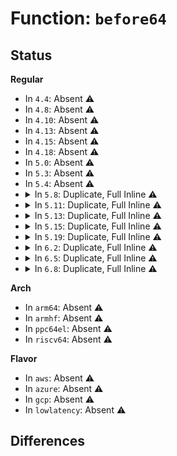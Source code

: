 # Function: <code>before64</code>

## Status
<b>Regular</b>
<ul>
<li>
In <code>4.4</code>: Absent ⚠️
</li>
<li>
In <code>4.8</code>: Absent ⚠️
</li>
<li>
In <code>4.10</code>: Absent ⚠️
</li>
<li>
In <code>4.13</code>: Absent ⚠️
</li>
<li>
In <code>4.15</code>: Absent ⚠️
</li>
<li>
In <code>4.18</code>: Absent ⚠️
</li>
<li>
In <code>5.0</code>: Absent ⚠️
</li>
<li>
In <code>5.3</code>: Absent ⚠️
</li>
<li>
In <code>5.4</code>: Absent ⚠️
</li>
<li>
<details>
<summary>In <code>5.8</code>: Duplicate, Full Inline ⚠️</summary>

**Collision:** Static Duplication

**Inline:** Full

**Transformation:** False

**Instances:**

```
In net/mptcp/protocol.c (ffffffff81bab2a3)
Location: net/mptcp/protocol.h:448
Inline: True
Inline callers:
  - net/mptcp/protocol.c:mptcp_clean_una
  - net/mptcp/protocol.c:mptcp_clean_una
```
```
In net/mptcp/subflow.c (ffffffff81baf60a)
Location: net/mptcp/protocol.h:448
Inline: True
Inline callers:
  - net/mptcp/subflow.c:subflow_check_data_avail
```
```
In net/mptcp/options.c (ffffffff81bb14a8)
Location: net/mptcp/protocol.h:448
Inline: True
Inline callers:
  - net/mptcp/options.c:mptcp_incoming_options
  - net/mptcp/options.c:mptcp_incoming_options
```
</details>
</li>
<li>
<details>
<summary>In <code>5.11</code>: Duplicate, Full Inline ⚠️</summary>

**Collision:** Static Duplication

**Inline:** Full

**Transformation:** False

**Instances:**

```
In net/mptcp/protocol.c (ffffffff81bba19e)
Location: net/mptcp/protocol.h:101
Inline: True
Inline callers:
  - net/mptcp/protocol.c:mptcp_sendmsg_frag
  - net/mptcp/protocol.c:__mptcp_clean_una
  - net/mptcp/protocol.c:__mptcp_clean_una
  - net/mptcp/protocol.c:__mptcp_ofo_queue
  - net/mptcp/protocol.c:__mptcp_ofo_queue
  - net/mptcp/protocol.c:__mptcp_move_skb
  - net/mptcp/protocol.c:mptcp_data_queue_ofo
  - net/mptcp/protocol.c:mptcp_data_queue_ofo
  - net/mptcp/protocol.c:mptcp_data_queue_ofo
  - net/mptcp/protocol.c:mptcp_data_queue_ofo
  - net/mptcp/protocol.c:mptcp_data_queue_ofo
  - net/mptcp/protocol.c:mptcp_data_queue_ofo
  - net/mptcp/protocol.c:mptcp_data_queue_ofo
```
```
In net/mptcp/subflow.c (ffffffff81bc22a9)
Location: net/mptcp/protocol.h:101
Inline: True
Inline callers:
  - net/mptcp/subflow.c:subflow_check_data_avail
```
```
In net/mptcp/options.c (ffffffff81bc587e)
Location: net/mptcp/protocol.h:101
Inline: True
Inline callers:
  - net/mptcp/options.c:mptcp_write_options
  - net/mptcp/options.c:ack_update_msk
  - net/mptcp/options.c:ack_update_msk
  - net/mptcp/options.c:ack_update_msk
  - net/mptcp/options.c:ack_update_msk
```
</details>
</li>
<li>
<details>
<summary>In <code>5.13</code>: Duplicate, Full Inline ⚠️</summary>

**Collision:** Static Duplication

**Inline:** Full

**Transformation:** False

**Instances:**

```
In net/mptcp/protocol.c (ffffffff81ba954e)
Location: net/mptcp/protocol.h:114
Inline: True
Inline callers:
  - net/mptcp/protocol.c:mptcp_sendmsg_frag
  - net/mptcp/protocol.c:__mptcp_clean_una
  - net/mptcp/protocol.c:__mptcp_clean_una
  - net/mptcp/protocol.c:__mptcp_ofo_queue
  - net/mptcp/protocol.c:__mptcp_ofo_queue
  - net/mptcp/protocol.c:__mptcp_move_skb
  - net/mptcp/protocol.c:mptcp_data_queue_ofo
  - net/mptcp/protocol.c:mptcp_data_queue_ofo
  - net/mptcp/protocol.c:mptcp_data_queue_ofo
  - net/mptcp/protocol.c:mptcp_data_queue_ofo
  - net/mptcp/protocol.c:mptcp_data_queue_ofo
  - net/mptcp/protocol.c:mptcp_data_queue_ofo
  - net/mptcp/protocol.c:mptcp_data_queue_ofo
```
```
In net/mptcp/subflow.c (ffffffff81bb2d24)
Location: net/mptcp/protocol.h:114
Inline: True
Inline callers:
  - net/mptcp/subflow.c:subflow_check_data_avail
```
```
In net/mptcp/options.c (ffffffff81bb6401)
Location: net/mptcp/protocol.h:114
Inline: True
Inline callers:
  - net/mptcp/options.c:mptcp_write_options
  - net/mptcp/options.c:mptcp_incoming_options
  - net/mptcp/options.c:mptcp_incoming_options
  - net/mptcp/options.c:mptcp_incoming_options
  - net/mptcp/options.c:mptcp_incoming_options
```
</details>
</li>
<li>
<details>
<summary>In <code>5.15</code>: Duplicate, Full Inline ⚠️</summary>

**Collision:** Static Duplication

**Inline:** Full

**Transformation:** False

**Instances:**

```
In net/mptcp/protocol.c (ffffffff81c7c581)
Location: net/mptcp/protocol.h:127
Inline: True
Inline callers:
  - net/mptcp/protocol.c:__mptcp_subflow_push_pending
  - net/mptcp/protocol.c:__mptcp_push_pending
  - net/mptcp/protocol.c:mptcp_sendmsg_frag
  - net/mptcp/protocol.c:__mptcp_clean_una
  - net/mptcp/protocol.c:__mptcp_clean_una
  - net/mptcp/protocol.c:__mptcp_clean_una
  - net/mptcp/protocol.c:__mptcp_ofo_queue
  - net/mptcp/protocol.c:__mptcp_ofo_queue
  - net/mptcp/protocol.c:__mptcp_move_skb
  - net/mptcp/protocol.c:mptcp_data_queue_ofo
  - net/mptcp/protocol.c:mptcp_data_queue_ofo
  - net/mptcp/protocol.c:mptcp_data_queue_ofo
  - net/mptcp/protocol.c:mptcp_data_queue_ofo
  - net/mptcp/protocol.c:mptcp_data_queue_ofo
  - net/mptcp/protocol.c:mptcp_data_queue_ofo
  - net/mptcp/protocol.c:mptcp_data_queue_ofo
```
```
In net/mptcp/subflow.c (ffffffff81c812bd)
Location: net/mptcp/protocol.h:127
Inline: True
Inline callers:
  - net/mptcp/subflow.c:subflow_check_data_avail
```
```
In net/mptcp/options.c (ffffffff81c85012)
Location: net/mptcp/protocol.h:127
Inline: True
Inline callers:
  - net/mptcp/options.c:mptcp_write_options
  - net/mptcp/options.c:mptcp_incoming_options
  - net/mptcp/options.c:mptcp_incoming_options
  - net/mptcp/options.c:mptcp_incoming_options
  - net/mptcp/options.c:mptcp_incoming_options
```
</details>
</li>
<li>
<details>
<summary>In <code>5.19</code>: Duplicate, Full Inline ⚠️</summary>

**Collision:** Static Duplication

**Inline:** Full

**Transformation:** False

**Instances:**

```
In net/mptcp/protocol.c (ffffffff81e21916)
Location: net/mptcp/protocol.h:130
Inline: True
Inline callers:
  - net/mptcp/protocol.c:__mptcp_subflow_push_pending
  - net/mptcp/protocol.c:__mptcp_push_pending
  - net/mptcp/protocol.c:__mptcp_clean_una
  - net/mptcp/protocol.c:__mptcp_clean_una
  - net/mptcp/protocol.c:__mptcp_clean_una
  - net/mptcp/protocol.c:__mptcp_ofo_queue
  - net/mptcp/protocol.c:__mptcp_ofo_queue
  - net/mptcp/protocol.c:__mptcp_move_skb
  - net/mptcp/protocol.c:mptcp_data_queue_ofo
  - net/mptcp/protocol.c:mptcp_data_queue_ofo
  - net/mptcp/protocol.c:mptcp_data_queue_ofo
  - net/mptcp/protocol.c:mptcp_data_queue_ofo
  - net/mptcp/protocol.c:mptcp_data_queue_ofo
  - net/mptcp/protocol.c:mptcp_data_queue_ofo
  - net/mptcp/protocol.c:mptcp_data_queue_ofo
```
```
In net/mptcp/subflow.c (ffffffff81e26cfb)
Location: net/mptcp/protocol.h:130
Inline: True
Inline callers:
  - net/mptcp/subflow.c:subflow_check_data_avail
```
```
In net/mptcp/options.c (ffffffff81e2b0a5)
Location: net/mptcp/protocol.h:130
Inline: True
Inline callers:
  - net/mptcp/options.c:mptcp_write_options
  - net/mptcp/options.c:mptcp_write_options
  - net/mptcp/options.c:ack_update_msk
  - net/mptcp/options.c:ack_update_msk
  - net/mptcp/options.c:ack_update_msk
  - net/mptcp/options.c:ack_update_msk
```
</details>
</li>
<li>
<details>
<summary>In <code>6.2</code>: Duplicate, Full Inline ⚠️</summary>

**Collision:** Static Duplication

**Inline:** Full

**Transformation:** False

**Instances:**

```
In net/mptcp/protocol.c (ffffffff81ff8df0)
Location: net/mptcp/protocol.h:138
Inline: True
Inline callers:
  - net/mptcp/protocol.c:__mptcp_subflow_push_pending
  - net/mptcp/protocol.c:__mptcp_push_pending
  - net/mptcp/protocol.c:__mptcp_clean_una
  - net/mptcp/protocol.c:__mptcp_clean_una
  - net/mptcp/protocol.c:__mptcp_clean_una
  - net/mptcp/protocol.c:__mptcp_ofo_queue
  - net/mptcp/protocol.c:__mptcp_ofo_queue
  - net/mptcp/protocol.c:__mptcp_move_skb
  - net/mptcp/protocol.c:mptcp_data_queue_ofo
  - net/mptcp/protocol.c:mptcp_data_queue_ofo
  - net/mptcp/protocol.c:mptcp_data_queue_ofo
  - net/mptcp/protocol.c:mptcp_data_queue_ofo
  - net/mptcp/protocol.c:mptcp_data_queue_ofo
  - net/mptcp/protocol.c:mptcp_data_queue_ofo
  - net/mptcp/protocol.c:mptcp_data_queue_ofo
```
```
In net/mptcp/subflow.c (ffffffff81ffe46e)
Location: net/mptcp/protocol.h:138
Inline: True
Inline callers:
  - net/mptcp/subflow.c:subflow_check_data_avail
```
```
In net/mptcp/options.c (ffffffff82003255)
Location: net/mptcp/protocol.h:138
Inline: True
Inline callers:
  - net/mptcp/options.c:mptcp_write_options
  - net/mptcp/options.c:mptcp_write_options
  - net/mptcp/options.c:ack_update_msk
  - net/mptcp/options.c:ack_update_msk
  - net/mptcp/options.c:ack_update_msk
  - net/mptcp/options.c:ack_update_msk
```
</details>
</li>
<li>
<details>
<summary>In <code>6.5</code>: Duplicate, Full Inline ⚠️</summary>

**Collision:** Static Duplication

**Inline:** Full

**Transformation:** False

**Instances:**

```
In net/mptcp/protocol.c (ffffffff820752cb)
Location: net/mptcp/protocol.h:137
Inline: True
Inline callers:
  - net/mptcp/protocol.c:__mptcp_subflow_push_pending
  - net/mptcp/protocol.c:__mptcp_push_pending
  - net/mptcp/protocol.c:__mptcp_clean_una
  - net/mptcp/protocol.c:__mptcp_clean_una
  - net/mptcp/protocol.c:__mptcp_clean_una
  - net/mptcp/protocol.c:__mptcp_ofo_queue
  - net/mptcp/protocol.c:__mptcp_ofo_queue
  - net/mptcp/protocol.c:__mptcp_move_skb
  - net/mptcp/protocol.c:mptcp_data_queue_ofo
  - net/mptcp/protocol.c:mptcp_data_queue_ofo
  - net/mptcp/protocol.c:mptcp_data_queue_ofo
  - net/mptcp/protocol.c:mptcp_data_queue_ofo
  - net/mptcp/protocol.c:mptcp_data_queue_ofo
  - net/mptcp/protocol.c:mptcp_data_queue_ofo
  - net/mptcp/protocol.c:mptcp_data_queue_ofo
```
```
In net/mptcp/subflow.c (ffffffff8207a53e)
Location: net/mptcp/protocol.h:137
Inline: True
Inline callers:
  - net/mptcp/subflow.c:subflow_check_data_avail
```
```
In net/mptcp/options.c (ffffffff8207f3e5)
Location: net/mptcp/protocol.h:137
Inline: True
Inline callers:
  - net/mptcp/options.c:mptcp_write_options
  - net/mptcp/options.c:mptcp_write_options
  - net/mptcp/options.c:ack_update_msk
  - net/mptcp/options.c:ack_update_msk
  - net/mptcp/options.c:ack_update_msk
  - net/mptcp/options.c:ack_update_msk
```
</details>
</li>
<li>
<details>
<summary>In <code>6.8</code>: Duplicate, Full Inline ⚠️</summary>

**Collision:** Static Duplication

**Inline:** Full

**Transformation:** False

**Instances:**

```
In net/mptcp/protocol.c (ffffffff8214920a)
Location: net/mptcp/protocol.h:139
Inline: True
Inline callers:
  - net/mptcp/protocol.c:__subflow_push_pending
  - net/mptcp/protocol.c:__mptcp_clean_una
  - net/mptcp/protocol.c:__mptcp_clean_una
  - net/mptcp/protocol.c:__mptcp_clean_una
  - net/mptcp/protocol.c:__mptcp_ofo_queue
  - net/mptcp/protocol.c:__mptcp_ofo_queue
  - net/mptcp/protocol.c:__mptcp_move_skb
  - net/mptcp/protocol.c:mptcp_data_queue_ofo
  - net/mptcp/protocol.c:mptcp_data_queue_ofo
  - net/mptcp/protocol.c:mptcp_data_queue_ofo
  - net/mptcp/protocol.c:mptcp_data_queue_ofo
  - net/mptcp/protocol.c:mptcp_data_queue_ofo
  - net/mptcp/protocol.c:mptcp_data_queue_ofo
  - net/mptcp/protocol.c:mptcp_data_queue_ofo
```
```
In net/mptcp/subflow.c (ffffffff8214f9af)
Location: net/mptcp/protocol.h:139
Inline: True
Inline callers:
  - net/mptcp/subflow.c:subflow_check_data_avail
```
```
In net/mptcp/options.c (ffffffff821548d5)
Location: net/mptcp/protocol.h:139
Inline: True
Inline callers:
  - net/mptcp/options.c:mptcp_write_options
  - net/mptcp/options.c:mptcp_write_options
  - net/mptcp/options.c:ack_update_msk
  - net/mptcp/options.c:ack_update_msk
  - net/mptcp/options.c:ack_update_msk
  - net/mptcp/options.c:ack_update_msk
```
</details>
</li>
</ul>
<b>Arch</b>
<ul>
<li>
In <code>arm64</code>: Absent ⚠️
</li>
<li>
In <code>armhf</code>: Absent ⚠️
</li>
<li>
In <code>ppc64el</code>: Absent ⚠️
</li>
<li>
In <code>riscv64</code>: Absent ⚠️
</li>
</ul>
<b>Flavor</b>
<ul>
<li>
In <code>aws</code>: Absent ⚠️
</li>
<li>
In <code>azure</code>: Absent ⚠️
</li>
<li>
In <code>gcp</code>: Absent ⚠️
</li>
<li>
In <code>lowlatency</code>: Absent ⚠️
</li>
</ul>

## Differences

